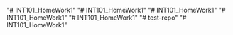 "# INT101_HomeWork1" 
"# INT101_HomeWork1" 
"# INT101_HomeWork1" 
"# INT101_HomeWork1" 
"# INT101_HomeWork1" 
"# test-repo" 
"# INT101_HomeWork1" 
